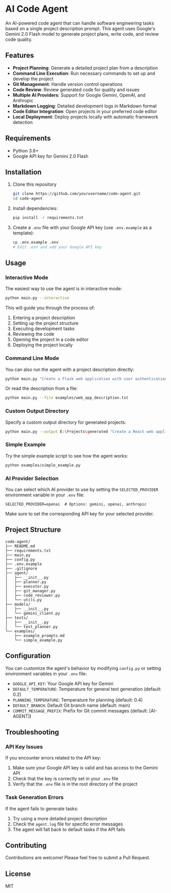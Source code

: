 # AI Code Agent

An AI-powered code agent that can handle software engineering tasks based on a single project description prompt. This agent uses Google's Gemini 2.0 Flash model to generate project plans, write code, and review code quality.

## Features

- **Project Planning**: Generate a detailed project plan from a description
- **Command Line Execution**: Run necessary commands to set up and develop the project
- **Git Management**: Handle version control operations
- **Code Review**: Review generated code for quality and issues
- **Multiple AI Providers**: Support for Google Gemini, OpenAI, and Anthropic
- **Markdown Logging**: Detailed development logs in Markdown format
- **Code Editor Integration**: Open projects in your preferred code editor
- **Local Deployment**: Deploy projects locally with automatic framework detection

## Requirements

- Python 3.8+
- Google API key for Gemini 2.0 Flash

## Installation

1. Clone this repository
   ```bash
   git clone https://github.com/yourusername/code-agent.git
   cd code-agent
   ```

2. Install dependencies:
   ```bash
   pip install -r requirements.txt
   ```

3. Create a `.env` file with your Google API key (use `.env.example` as a template):
   ```bash
   cp .env.example .env
   # Edit .env and add your Google API key
   ```

## Usage

### Interactive Mode

The easiest way to use the agent is in interactive mode:

```bash
python main.py --interactive
```

This will guide you through the process of:
1. Entering a project description
2. Setting up the project structure
3. Executing development tasks
4. Reviewing the code
5. Opening the project in a code editor
6. Deploying the project locally

### Command Line Mode

You can also run the agent with a project description directly:

```bash
python main.py "Create a Flask web application with user authentication and a REST API"
```

Or read the description from a file:

```bash
python main.py --file examples/web_app_description.txt
```

### Custom Output Directory

Specify a custom output directory for generated projects:

```bash
python main.py --output E:\Projects\generated "Create a React web application"
```

### Simple Example

Try the simple example script to see how the agent works:

```bash
python examples/simple_example.py
```

### AI Provider Selection

You can select which AI provider to use by setting the `SELECTED_PROVIDER` environment variable in your `.env` file:

```
SELECTED_PROVIDER=openai  # Options: gemini, openai, anthropic
```

Make sure to set the corresponding API key for your selected provider.

## Project Structure

```
code-agent/
├── README.md
├── requirements.txt
├── main.py
├── config.py
├── .env.example
├── .gitignore
├── agent/
│   ├── __init__.py
│   ├── planner.py
│   ├── executor.py
│   ├── git_manager.py
│   ├── code_reviewer.py
│   └── utils.py
├── models/
│   ├── __init__.py
│   └── gemini_client.py
├── tests/
│   ├── __init__.py
│   └── test_planner.py
└── examples/
    ├── example_prompts.md
    └── simple_example.py
```

## Configuration

You can customize the agent's behavior by modifying `config.py` or setting environment variables in your `.env` file:

- `GOOGLE_API_KEY`: Your Google API key for Gemini
- `DEFAULT_TEMPERATURE`: Temperature for general text generation (default: 0.2)
- `PLANNING_TEMPERATURE`: Temperature for planning (default: 0.4)
- `DEFAULT_BRANCH`: Default Git branch name (default: main)
- `COMMIT_MESSAGE_PREFIX`: Prefix for Git commit messages (default: [AI-AGENT])

## Troubleshooting

### API Key Issues

If you encounter errors related to the API key:
1. Make sure your Google API key is valid and has access to the Gemini API
2. Check that the key is correctly set in your `.env` file
3. Verify that the `.env` file is in the root directory of the project

### Task Generation Errors

If the agent fails to generate tasks:
1. Try using a more detailed project description
2. Check the `agent.log` file for specific error messages
3. The agent will fall back to default tasks if the API fails

## Contributing

Contributions are welcome! Please feel free to submit a Pull Request.

## License

MIT
